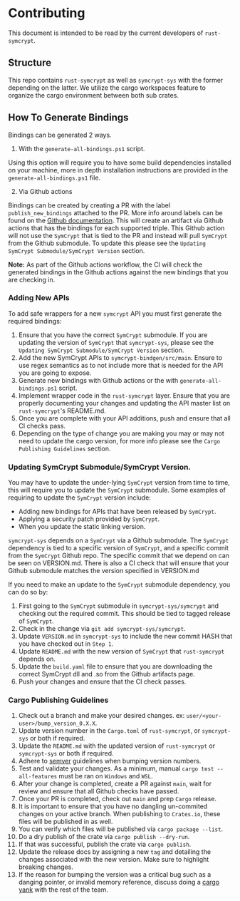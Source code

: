 # Contributing

This document is intended to be read by the current developers of `rust-symcrypt`.

## Structure

This repo contains `rust-symcrypt` as well as `symcrypt-sys` with the former depending on the latter. We utilize the cargo workspaces feature to organize the cargo environment between both sub crates.

## How To Generate Bindings
Bindings can be generated 2 ways.
1. With the `generate-all-bindings.ps1` script.

Using this option will require you to have some build dependencies installed on your machine, more in depth installation instructions are provided in the `generate-all-bindings.ps1` file.

2. Via Github actions

Bindings can be created by creating a PR with the label `publish_new_bindings` attached to the PR. More info around labels can be found on the [Github documentation](https://docs.Github.com/en/issues/using-labels-and-milestones-to-track-work/managing-labels). This will create an artifact via Github actions that has the bindings for each supported triple. This Github action will not use the `SymCrypt` that is tied to the PR and instead will pull `SymCrypt` from the Github submodule. To update this please see the `Updating SymCrypt Submodule/SymCrypt Version` section.

**Note:** As part of the Github actions workflow, the CI will check the generated bindings in the Github actions against the new bindings that you are checking in. 

### Adding New APIs
To add safe wrappers for a new `symcrypt` API you must first generate the required bindings:

1. Ensure that you have the correct `SymCrypt` submodule. If you are updating the version of `SymCrypt` that `symcrypt-sys`, please see the `Updating SymCrypt Submodule/SymCrypt Version` section.
2. Add the new SymCrypt APIs to `symcrypt-bindgen/src/main`. Ensure to use regex semantics as to not include more that is needed for the API you are going to expose.
3. Generate new bindings with Github actions or the with `generate-all-bindings.ps1` script. 
4. Implement wrapper code in the `rust-symcrypt` layer. Ensure that you are properly documenting your changes and updating the API master list on `rust-symcrypt`'s README.md.
5. Once you are complete with your API additions, push and ensure that all CI checks pass. 
6. Depending on the type of change you are making you may or may not need to update the cargo version, for more info please see the `Cargo Publishing Guidelines` section.

### Updating SymCrypt Submodule/SymCrypt Version.
You may have to update the under-lying `SymCrypt` version from time to time, this will require you to update the `SymCrypt` submodule. Some examples of requiring to update the `SymCrypt` version include:
- Adding new bindings for APIs that have been released by `SymCrypt`.
- Applying a security patch provided by `SymCrypt`.
- When you update the static linking version.

`symcrypt-sys` depends on a `SymCrypt` via a Github submodule. The `SymCrypt` dependency is tied to a specific version of `SymCrypt`, and a specific commit from the `SymCrypt` Github repo. The specific commit that we depend on can be seen on VERSION.md. There is also a CI check that will ensure that your Github submodule matches the version specified in VERSION.md 

If you need to make an update to the `SymCrypt` submodule dependency, you can do so by:
1. First going to the `SymCrypt` submodule in `symcrypt-sys/symcrypt` and checking out the required commit. This should be tied to tagged release of `SymCrypt`.
2. Check in the change via `git add symcrypt-sys/symcrypt`.
3. Update `VERSION.md` in `symcrypt-sys` to include the new commit HASH that you have checked out in `Step 1`.
4. Update `README.md` with the new version of `SymCrypt` that `rust-symcrypt` depends on. 
5. Update the `build.yaml` file to ensure that you are downloading the correct SymCrypt dll and .so from the Github artifacts page. 
6. Push your changes and ensure that the CI check passes.


### Cargo Publishing Guidelines
1. Check out a branch and make your desired changes. ex: `user/<your-user>/bump_version_0.X.X`.
2. Update version number in the `Cargo.toml` of `rust-symcrypt`, or `symcrypt-sys` or both if required.
3. Update the `README.md` with the updated version of `rust-symcrypt` or `symcrypt-sys` or both if required.
4. Adhere to [semver](https://semver.org/) guidelines when bumping version numbers.
5. Test and validate your changes. As a minimum, manual `cargo test --all-features` must be ran on `Windows` and `WSL`. 
6. After your change is completed, create a PR against `main`, wait for review and ensure that all Github checks have passed. 
7. Once your PR is completed, check out `main` and prep `Cargo` release.
8. It is important to ensure that you have no dangling un-commited changes on your active branch. When publishing to `Crates.io`, these files will be published in as well.
9. You can verify which files will be published via `cargo package --list`.
10. Do a dry publish of the crate via `cargo publish --dry-run`.
11. If that was successful, publish the crate via `cargo publish`.
12. Update the release docs by assigning a new `tag` and detailing the changes associated with the new version. Make sure to highlight breaking changes. 
13. If the reason for bumping the version was a critical bug such as a danging pointer, or invalid memory reference, discuss doing a [cargo yank](https://doc.rust-lang.org/cargo/commands/cargo-yank.html) with the rest of the team.
